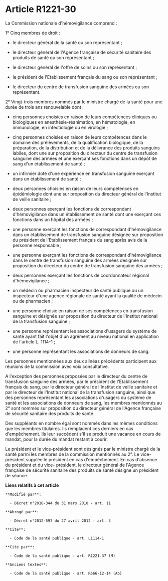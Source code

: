 # Article R1221-30

La Commission nationale d'hémovigilance comprend : 

1° Cinq membres de droit :

- le directeur général de la santé ou son représentant ;

- le directeur général de l'Agence française de sécurité sanitaire des produits de santé ou son représentant ;

- le directeur général de l'offre de soins ou son représentant ;

- le président de l'Etablissement français du sang ou son représentant ;

- le directeur du centre de transfusion sanguine des armées ou son représentant. 

2° Vingt-trois membres nommés par le ministre chargé de la santé pour une durée de trois ans renouvelable dont :

- cinq personnes choisies en raison de leurs compétences cliniques ou biologiques en anesthésie-réanimation, en hématologie,
en immunologie, en infectiologie ou en virologie ;

- cinq personnes choisies en raison de leurs compétences dans le domaine des prélèvements, de la qualification biologique, de
la préparation, de la distribution et de la délivrance des produits sanguins labiles, dont une sur proposition du directeur
du centre de transfusion sanguine des armées et une exerçant ses fonctions dans un dépôt de sang d'un établissement de
santé ;

- un infirmier doté d'une expérience en transfusion sanguine exerçant dans un établissement de santé ;

- deux personnes choisies en raison de leurs compétences en épidémiologie dont une sur proposition du directeur général de
l'Institut de veille sanitaire ;

- deux personnes exerçant les fonctions de correspondant d'hémovigilance dans un établissement de santé dont une exerçant ces
fonctions dans un hôpital des armées ;

- une personne exerçant les fonctions de correspondant d'hémovigilance dans un établissement de transfusion sanguine désignée
sur proposition du président de l'Etablissement français du sang après avis de la personne responsable ;

- une personne exerçant les fonctions de correspondant d'hémovigilance dans le centre de transfusion sanguine des armées
désignée sur proposition du directeur du centre de transfusion sanguine des armées ;

- deux personnes exerçant les fonctions de coordonnateur régional d'hémovigilance ;

- un médecin ou pharmacien inspecteur de santé publique ou un inspecteur d'une agence régionale de santé ayant la qualité de
médecin ou de pharmacien ;

- une personne choisie en raison de ses compétences en transfusion sanguine et désignée sur proposition du directeur de
l'Institut national de la transfusion sanguine ;

- une personne représentant les associations d'usagers du système de santé ayant fait l'objet d'un agrément au niveau
national en application de l'article L. 1114-1 ;

- une personne représentant les associations de donneurs de sang. 

Les personnes mentionnées aux deux alinéas précédents participent aux réunions de la commission avec voix consultative.

A l'exception des personnes proposées par le directeur du centre de transfusion sanguine des armées, par le président de
l'Etablissement français du sang, par le directeur général de l'Institut de veille sanitaire et par le directeur de
l'Institut national de la transfusion sanguine, ainsi que des personnes représentant les associations d'usagers du système de
santé et les associations de donneurs de sang, les membres mentionnés au 2° sont nommés sur proposition du directeur général
de l'Agence française de sécurité sanitaire des produits de santé. 

Des suppléants en nombre égal sont nommés dans les mêmes conditions que les membres titulaires. Ils remplacent ces derniers
en cas d'empêchement. Ils leur succèdent s'il se produit une vacance en cours de mandat, pour la durée du mandat restant à
courir. 

Le président et le vice-président sont désignés par le ministre chargé de la santé parmi les membres de la commission
mentionnés au 2°. Le vice-président supplée le président en cas d'empêchement. En cas d'absence du président et du vice-
président, le directeur général de l'Agence française de sécurité sanitaire des produits de santé désigne un président de
séance.

**Liens relatifs à cet article**

	**Modifié par**:

	  - Décret n°2010-344 du 31 mars 2010 - art. 11

	**Abrogé par**:

	  - Décret n°2012-597 du 27 avril 2012 - art. 3

	**Cite**:

	  - Code de la santé publique - art. L1114-1

	**Cité par**:

	  - Code de la santé publique - art. R1221-37 (M)

	**Anciens textes**:

	  - Code de la santé publique - art. R666-12-14 (Ab)
